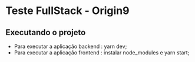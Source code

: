 # Teste FullStack - Origin9 

## Executando o projeto

- Para executar a aplicação backend : yarn dev;
- Para executar a aplicação frontend : instalar node_modules e yarn start;
